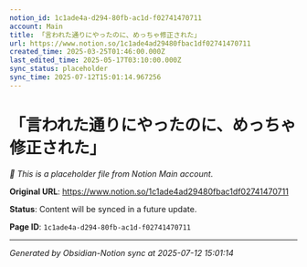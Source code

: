 ```yaml
---
notion_id: 1c1ade4a-d294-80fb-ac1d-f02741470711
account: Main
title: 「言われた通りにやったのに、めっちゃ修正された」
url: https://www.notion.so/1c1ade4ad29480fbac1df02741470711
created_time: 2025-03-25T01:46:00.000Z
last_edited_time: 2025-05-17T03:10:00.000Z
sync_status: placeholder
sync_time: 2025-07-12T15:01:14.967256
---
```


# 「言われた通りにやったのに、めっちゃ修正された」

*🔄 This is a placeholder file from Notion Main account.*

**Original URL**: https://www.notion.so/1c1ade4ad29480fbac1df02741470711

**Status**: Content will be synced in a future update.

**Page ID**: `1c1ade4a-d294-80fb-ac1d-f02741470711`

---

*Generated by Obsidian-Notion sync at 2025-07-12 15:01:14*
